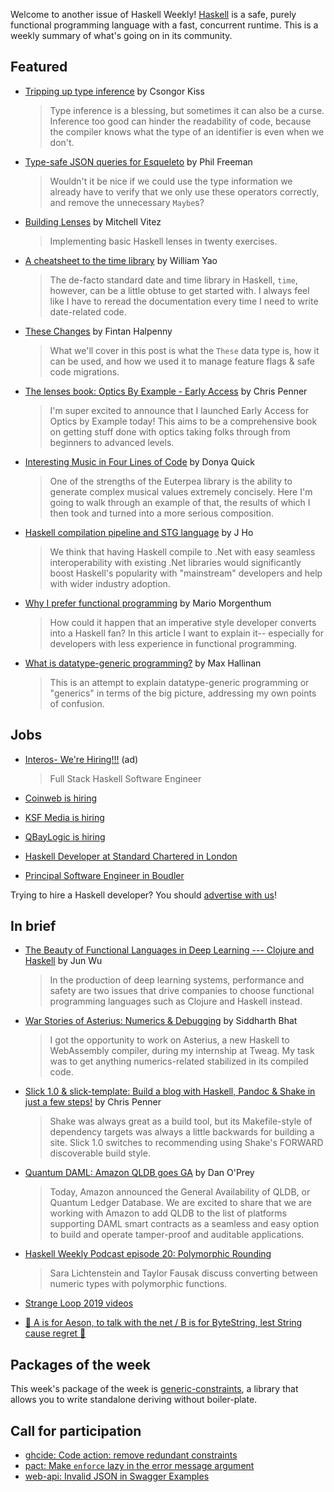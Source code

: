 <!-- 2019-09-19 -->

Welcome to another issue of Haskell Weekly!
[Haskell](https://www.haskell.org) is a safe, purely functional programming language with a fast, concurrent runtime.
This is a weekly summary of what's going on in its community.

## Featured

- [Tripping up type inference](https://kcsongor.github.io/ambiguous-tags/) by Csongor Kiss
  > Type inference is a blessing, but sometimes it can also be a curse. Inference too good can hinder the readability of code, because the compiler knows what the type of an identifier is even when we don't.

- [Type-safe JSON queries for Esqueleto](https://www.lumi.dev/blog/type-safe-json-queries-for-esqueleto) by Phil Freeman
  > Wouldn't it be nice if we could use the type information we already have to verify that we only use these operators correctly, and remove the unnecessary `Maybe`s?

- [Building Lenses](https://vitez.me/building-lenses) by Mitchell Vitez
  > Implementing basic Haskell lenses in twenty exercises.

- [A cheatsheet to the time library](https://williamyaoh.com/posts/2019-09-16-time-cheatsheet.html) by
William Yao
  > The de-facto standard date and time library in Haskell, `time`, however, can be a little obtuse to get started with. I always feel like I have to reread the documentation every time I need to write date-related code.

- [These Changes](https://fintanh.github.io/posts/these-changes.html) by Fintan Halpenny
  > What we'll cover in this post is what the `These` data type is, how it can be used, and how we used it to manage feature flags & safe code migrations.

- [The lenses book: Optics By Example - Early Access](https://np.reddit.com/r/haskell/comments/d56dte/the_lenses_book_optics_by_example_early_access/) by Chris Penner
  > I'm super excited to announce that I launched Early Access for Optics by Example today! This aims to be a comprehensive book on getting stuff done with optics taking folks through from beginners to advanced levels.

- [Interesting Music in Four Lines of Code](http://donyaquick.com/interesting-music-in-four-lines-of-code/) by Donya Quick
  > One of the strengths of the Euterpea library is the ability to generate complex musical values extremely concisely. Here I'm going to walk through an example of that, the results of which I then took and turned into a more serious composition.

- [Haskell compilation pipeline and STG language](https://medium.com/superstringtheory/haskell-compilation-pipeline-and-stg-language-7fe5bb4ed2de) by J Ho
  > We think that having Haskell compile to .Net with easy seamless interoperability with existing .Net libraries would significantly boost Haskell's popularity with "mainstream" developers and help with wider industry adoption.

- [Why I prefer functional programming](https://morgenthum.dev/articles/why-prefer-fp) by Mario Morgenthum
  > How could it happen that an imperative style developer converts into a Haskell fan? In this article I want to explain it-- especially for developers with less experience in functional programming.

- [What is datatype-generic programming?](https://maxhallinan.com/posts/2019/09/17/what-is-datatype-generic-programming/) by Max Hallinan
  > This is an attempt to explain datatype-generic programming or "generics" in terms of the big picture, addressing my own points of confusion.

## Jobs

- [Interos- We're Hiring!!!](https://interos.applicantpro.com/jobs/986650.html) (ad)
  > Full Stack Haskell Software Engineer

- [Coinweb is hiring](https://np.reddit.com/r/haskell/comments/d3oh7f/job_coinweb_is_hiring/)

- [KSF Media is hiring](https://np.reddit.com/r/haskell/comments/d4yg86/job_ksf_media_is_hiring/)

- [QBayLogic is hiring](https://qbaylogic.com/blog/2019/09/12/qbaylogic-hiring.html)

- [Haskell Developer at Standard Chartered in London](https://scb.taleo.net/careersection/ex/jobdetail.ftl?job=1900021764&lang=en)

- [Principal Software Engineer in Boudler](https://functional.works-hub.com/jobs/remote-principal-software-engineer-f04)

Trying to hire a Haskell developer?
You should [advertise with us](https://haskellweekly.news/advertising.html)!

## In brief

- [The Beauty of Functional Languages in Deep Learning --- Clojure and Haskell](https://www.welcometothejungle.co/fr/articles/btc-deep-learning-clojure-haskell) by Jun Wu
  > In the production of deep learning systems, performance and safety are two issues that drive companies to choose functional programming languages such as Clojure and Haskell instead.

- [War Stories of Asterius: Numerics & Debugging](https://www.tweag.io/posts/2019-09-12-webassembly-internship.html) by Siddharth Bhat
  > I got the opportunity to work on Asterius, a new Haskell to WebAssembly compiler, during my internship at Tweag. My task was to get anything numerics-related stabilized in its compiled code.

- [Slick 1.0 & slick-template: Build a blog with Haskell, Pandoc & Shake in just a few steps!](https://np.reddit.com/r/haskell/comments/d5onl4/ann_slick_10_slicktemplate_build_a_blog_with/) by Chris Penner
  > Shake was always great as a build tool, but its Makefile-style of dependency targets was always a little backwards for building a site. Slick 1.0 switches to recommending using Shake's FORWARD discoverable build style.

- [Quantum DAML: Amazon QLDB goes GA](https://blog.daml.com/daml-driven/quantum-daml-amazon-qldb-goes-ga) by Dan O'Prey
  > Today, Amazon announced the General Availability of QLDB, or Quantum Ledger Database. We are excited to share that we are working with Amazon to add QLDB to the list of platforms supporting DAML smart contracts as a seamless and easy option to build and operate tamper-proof and auditable applications.

- [Haskell Weekly Podcast episode 20: Polymorphic Rounding](https://haskellweekly.news/podcast/episodes/20.html)
  > Sara Lichtenstein and Taylor Fausak discuss converting between numeric types with polymorphic functions.

- [Strange Loop 2019 videos](https://www.youtube.com/playlist?list=PLcGKfGEEONaCToXJZ4Uk1NVW70U3C-Im-)

- [🎵 A is for Aeson, to talk with the net / B is for ByteString, lest String cause regret 🎵](https://twitter.com/rob_rix/status/1174110487128215557)

## Packages of the week

This week's package of the week is [generic-constraints](https://hackage.haskell.org/package/generic-constraints-1.1.1.1), a library that allows you to write standalone deriving without boiler-plate.

## Call for participation

-   [ghcide: Code action: remove redundant constraints](https://github.com/digital-asset/ghcide/issues/60)
-   [pact: Make `enforce` lazy in the error message argument](https://github.com/kadena-io/pact/issues/643)
-   [web-api: Invalid JSON in Swagger Examples](https://github.com/fission-suite/web-api/issues/99)
